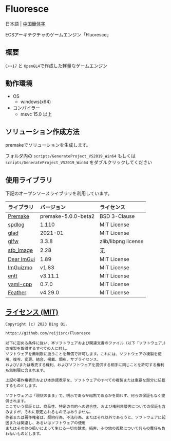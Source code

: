# Fluoresce

日本語 | [中国簡体字](README.zh-CN.md)

ECSアーキテクチャのゲームエンジン「Fluoresce」

## 概要
  `C++17` と `OpenGL4`で作成した軽量なゲームエンジン

## 動作環境
* OS
  * windows(x64)
* コンパイラー
  * msvc 15.0 以上

## ソリューション作成方法
  premakeでソリューションを生成します。

フォルダ内の `scripts/GenerateProject_VS2019_Win64` もしくは `scripts/GenerateProject_VS2019_Win64` をダブルクリックしてください

## 使用ライブラリ

下記のオープンソースライブラリを利用しています。

|ライブラリ|バージョン|ライセンス|
|:----|:----|:----|
|[Premake](https://github.com/premake/premake-core)| premake-5.0.0-beta2 |BSD 3-Clause|
|[spdlog](https://github.com/gabime/spdlog)| 1.110 |MIT License|
|[glad](https://github.com/Dav1dde/glad)| 2021-01 |MIT License|
|[glfw](https://github.com/glfw/glfw)| 3.3.8 |zlib/libpng license|
|[stb_image](https://github.com/nothings/stb)| 2.28 |无|
|[Dear ImGui](https://github.com/ocornut/imgui)| 1.89 |MIT License|
|[ImGuizmo](https://github.com/CedricGuillemet/ImGuizmo)| v1.83 |MIT License|
|[entt](https://github.com/skypjack/entt)| v3.11.1 |MIT License|
|[yaml-cpp](https://github.com/jbeder/yaml-cpp)| 0.7.0 |MIT License|
|[Feather](https://feathericons.com)| v4.29.0 |MIT License|

[ライセンス (MIT)](https://github.com/reijisrc/Fluoresce/blob/main/LICENSE)
-------------------------------------------------------------------------------
	Copyright (c) 2023 Ding Qi.

	https://github.com/reijisrc/Fluoresce

    以下に定める条件に従い、本ソフトウェアおよび関連文書のファイル（以下「ソフトウェア」）の複製を取得するすべての人に対し、
    ソフトウェアを無制限に扱うことを無償で許可します。これには、ソフトウェアの複製を使用、複写、変更、結合、掲載、頒布、サブライセンス、
    および/または販売する権利、およびソフトウェアを提供する相手に同じことを許可する権利も無制限に含まれます。

	上記の著作権表示および本許諾表示を、ソフトウェアのすべての複製または重要な部分に記載するものとします。

    ソフトウェアは「現状のまま」で、明示であるか暗黙であるかを問わず、何らの保証もなく提供されます。
    ここでいう保証とは、商品性、特定の目的への適合性、および権利非侵害についての保証も含みますが、それに限定されるものではありません。
    作者または著作権者は、契約行為、不法行為、またはそれ以外であろうと、ソフトウェアに起因または関連し、あるいはソフトウェアの使用
    またはその他の扱いによって生じる一切の請求、損害、その他の義務について何らの責任も負わないものとします。
